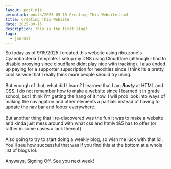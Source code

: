 ```yaml
---
layout: post.njk
permalink: posts/2025-09-15-Creating-This-Website.html
title: Creating This Website
date: 2025-09-15
description: This is the first blog!
tags:
  - journal
---
```


So today as of 9/15/2025 I created this website using ribo.zone's Cyanobacteria Template. I setup my DNS using Cloudflare (although I had to disable proxying since cloudflare didnt play nice with tracking). I also ended up paying for a supporter supscription for neocities since I think its a pretty cool service that I really think more people should try using.
<br /><br />
But enough of that, what did I learn? I learned that I am ***Rusty*** at HTML and CSS. I do not remember how to make a website since I learned it in grade school, but I think i'm getting the hang of it now. I will prob look into ways of making the naviagation and other elements a partials instead of having to update the nav bar and footer everywhere.
<br /><br />
But another thing that I re-discovered was the fun it was to make a website and kinda just mess around with what css and htmlv4&5 has to offer (or rather in some cases a lack thereof)
<br /><br />
Also going to try to start doing a weekly blog, so wish me luck with that lol. You'll see how successful that was if you find this at the bottom at a whole list of blogs lol.
<br /><br />
Anyways, Signing Off. See you next week!